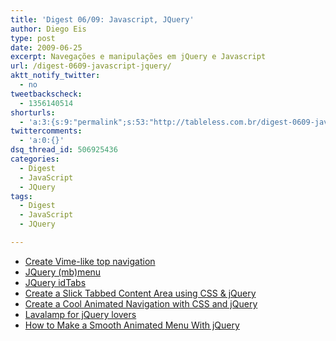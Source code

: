 ```yaml
---
title: 'Digest 06/09: Javascript, JQuery'
author: Diego Eis
type: post
date: 2009-06-25
excerpt: Navegações e manipulações em jQuery e Javascript
url: /digest-0609-javascript-jquery/
aktt_notify_twitter:
  - no
tweetbackscheck:
  - 1356140514
shorturls:
  - 'a:3:{s:9:"permalink";s:53:"http://tableless.com.br/digest-0609-javascript-jquery";s:7:"tinyurl";s:26:"http://tinyurl.com/3gahrjh";s:4:"isgd";s:19:"http://is.gd/vogoYM";}'
twittercomments:
  - 'a:0:{}'
dsq_thread_id: 506925436
categories:
  - Digest
  - JavaScript
  - JQuery
tags:
  - Digest
  - JavaScript
  - JQuery

---
```

  * [Create Vime-like top navigation][1]
  * [JQuery (mb)menu][2]
  * [JQuery idTabs][3]
  * [Create a Slick Tabbed Content Area using CSS & jQuery][4]
  * [Create a Cool Animated Navigation with CSS and jQuery][5]
  * [Lavalamp for jQuery lovers][6]
  * [How to Make a Smooth Animated Menu With jQuery][7]

 [1]: http://www.jankoatwarpspeed.com/post/2009/01/19/Create-Vimeo-like-top-navigation.aspx
 [2]: http://pupunzi.wordpress.com/2009/01/18/mbmenu/
 [3]: http://www.sunsean.com/idTabs/
 [4]: http://nettuts.com/tutorials/html-css-techniques/how-to-create-a-slick-tabbed-content-area/
 [5]: http://nettuts.com/tutorials/javascript-ajax/create-a-cool-animated-navigation-with-css-and-jquery/
 [6]: http://www.gmarwaha.com/blog/category/client-side/jquery/
 [7]: http://buildinternet.com/2009/01/how-to-make-a-smooth-animated-menu-with-jquery/